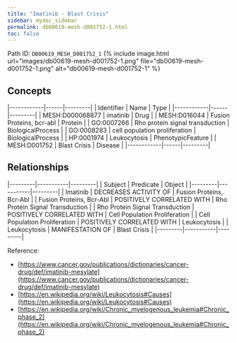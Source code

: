 ```yaml
---
title: "Imatinib - Blast Crisis"
sidebar: mydoc_sidebar
permalink: db00619-mesh-d001752-1.html
toc: false 
---
```



Path ID: `DB00619_MESH_D001752_1`
{% include image.html url="images/db00619-mesh-d001752-1.png" file="db00619-mesh-d001752-1.png" alt="db00619-mesh-d001752-1" %}

## Concepts

|------------|------|---------|
| Identifier | Name | Type    |
|------------|------|---------|
| MESH:D000068877 | imatinib | Drug |
| MESH:D016044 | Fusion Proteins, bcr-abl | Protein |
| GO:0007266 | Rho protein signal transduction | BiologicalProcess |
| GO:0008283 | cell population proliferation | BiologicalProcess |
| HP:0001974 | Leukocytosis | PhenotypicFeature |
| MESH:D001752 | Blast Crisis | Disease |
|------------|------|---------|

## Relationships

|---------|-----------|---------|
| Subject | Predicate | Object  |
|---------|-----------|---------|
| Imatinib | DECREASES ACTIVITY OF | Fusion Proteins, Bcr-Abl |
| Fusion Proteins, Bcr-Abl | POSITIVELY CORRELATED WITH | Rho Protein Signal Transduction |
| Rho Protein Signal Transduction | POSITIVELY CORRELATED WITH | Cell Population Proliferation |
| Cell Population Proliferation | POSITIVELY CORRELATED WITH | Leukocytosis |
| Leukocytosis | MANIFESTATION OF | Blast Crisis |
|---------|-----------|---------|

Reference: 
  - [https://www.cancer.gov/publications/dictionaries/cancer-drug/def/imatinib-mesylate](https://www.cancer.gov/publications/dictionaries/cancer-drug/def/imatinib-mesylate)
  - [https://en.wikipedia.org/wiki/Leukocytosis#Causes](https://en.wikipedia.org/wiki/Leukocytosis#Causes)
  - [https://en.wikipedia.org/wiki/Chronic_myelogenous_leukemia#Chronic_phase_2](https://en.wikipedia.org/wiki/Chronic_myelogenous_leukemia#Chronic_phase_2)
